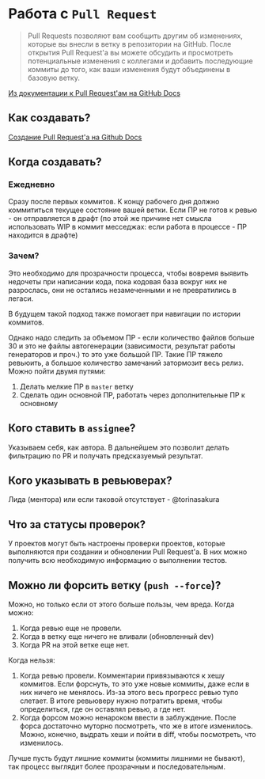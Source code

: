 # Работа с `Pull Request`

> Pull Requests позволяют вам сообщить другим об изменениях, которые вы внесли в ветку в репозитории на GitHub. После открытия Pull Request'а вы можете обсудить и просмотреть потенциальные изменения с коллегами и добавить последующие коммиты до того, как ваши изменения будут объединены в базовую ветку.

[Из документации к Pull Request'ам на GitHub Docs](https://docs.github.com/en/pull-requests/collaborating-with-pull-requests/proposing-changes-to-your-work-with-pull-requests/about-pull-requests)

## Как создавать?

[Создание Pull Request'а на Github Docs](https://help.github.com/en/github/collaborating-with-issues-and-pull-requests/creating-a-pull-request)

## Когда создавать?

### Ежедневно

Сразу после первых коммитов. К концу рабочего дня должно коммититься текущее состояние вашей ветки. 
Если ПР не готов к ревью - он отправляется в драфт (по этой же причине нет смысла использовать WIP в коммит месседжах: если работа в процессе - ПР находится в драфте)

### Зачем?

Это необходимо для прозрачности процесса, чтобы вовремя выявить недочеты при написании кода, пока кодовая база вокруг них не разрослась, они не остались незамеченными и не превратились в легаси.

В будущем такой подход также помогает при навигации по истории коммитов.

Однако надо следить за объемом ПР - если количество файлов больше 30 и это не файлы автогенерации (зависимости, результат работы генераторов и проч.) то это уже большой ПР. Такие ПР тяжело ревьюить, а большое количество замечаний затормозит весь релиз. Можно пойти двумя путями:
1. Делать мелкие ПР в `master` ветку
2. Сделать один основной ПР, работать через дополнительные ПР к основному

## Кого ставить в `assignee`?

Указываем себя, как автора. В дальнейшем это позволит делать фильтрацию по PR и получать предсказуемый результат.

## Кого указывать в ревьюверах?

Лида (ментора) или если таковой отсутствует - @torinasakura

## Что за статусы проверок?

У проектов могут быть настроены проверки проектов, которые выполняются при создании и обновлении Pull Request'а. В них можно получить всю необходимую информацию о выполнении тестов.

## Можно ли форсить ветку (`push --force`)?

Можно, но только если от этого больше пользы, чем вреда. Когда можно:

1. Когда ревью еще не провели.
2. Когда в ветку еще ничего не вливали (обновленный dev)
3. Когда PR на этой ветке еще нет.

Когда нельзя:

1. Когда ревью провели. Комментарии привязываются к хешу коммитов. Если форснуть, то это уже новые коммиты, даже если в них ничего не менялось. Из-за этого весь прогресс ревью тупо слетает. В итоге ревьюверу нужно потратить время, чтобы определиться, где он оставлял ревью, а где нет.
2. Когда форсом можно ненароком ввести в заблуждение. После форса достаточно муторно посмотреть, что же в итоге изменилось. Можно, конечно, выдрать хеши и пойти в diff, чтобы посмотреть, что изменилось.

Лучше пусть будут лишние коммиты (коммиты лишними не бывают), так процесс выглядит более прозрачным и последовательным.
